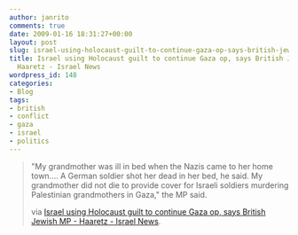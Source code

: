 ```yaml
---
author: janrito
comments: true
date: 2009-01-16 18:31:27+00:00
layout: post
slug: israel-using-holocaust-guilt-to-continue-gaza-op-says-british-jewish-mp-haaretz-israel-news
title: Israel using Holocaust guilt to continue Gaza op, says British Jewish MP -
  Haaretz - Israel News
wordpress_id: 148
categories:
- Blog
tags:
- british
- conflict
- gaza
- israel
- politics
---
```


<blockquote>"My grandmother was ill in bed when the Nazis came to her home town.... A German soldier shot her dead in her bed, he said. My grandmother did not die to provide cover for Israeli soldiers murdering Palestinian grandmothers in Gaza," the MP said.

via [Israel using Holocaust guilt to continue Gaza op, says British Jewish MP - Haaretz - Israel News](http://www.haaretz.com/hasen/spages/1055922.html).</blockquote>
